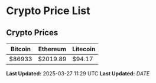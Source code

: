 # Crypto Price List

## Crypto Prices
| Bitcoin | Ethereum | Litecoin |
| ------- | -------- | -------- |
| $86933 | $2019.89 | $94.17 |
**Last Updated:** 2025-03-27 11:29 UTC
**Last Updated:** $DATE$
